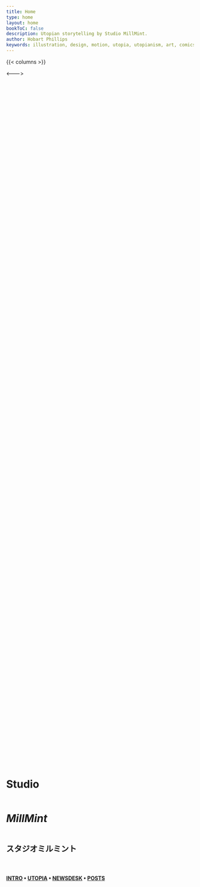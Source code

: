 ```yaml
---
title: Home
type: home
layout: home
bookToC: false
description: Utopian storytelling by Studio MillMint.
author: Hobart Phillips
keywords: illustration, design, motion, utopia, utopianism, art, comics, comic, hobart, phillips, vekllei, millmint
---
```

<style>

body {
	width: 100%;
	height: 100%;
}

.markdown h1 {
	margin-left: auto;
	margin-right: auto;
	font-weight: 900;
	margin-top: 0;
	margin-bottom: 0;
	text-align: center;
	font-size: 55pt;
	letter-spacing: -2px;
}

.markdown h2 {
	font-weight: 800;
	text-align: center;
	font-weight: bolder;
	font-size: 18pt;
}

.markdown h4 {
	font-size: 16px;
	color: var(--color-gray);
	font-weight: 800;
	text-align: center;
	word-wrap: break-word;
	margin-top: 1rem;
}

.markdown a:visited {
	color: var(--color-gray);
}

.markdown a {
	text-decoration: none;
	color: var(--color-gray);
}

.homepage {
	display: flex;
  flex-direction: column;
  justify-content: center;
	margin: auto;
	height: 100%;
}

.hero {
	display: flex;
  flex-direction: column;
  justify-content: center;
	margin: auto;
	height: 100%;
	padding: 20px;
	background-color: var(--gray-100)
}

@media (max-width: 1023px) {
	.hero {
	display: none;
	}
}

.markdown .book-columns > div {
    min-width: 336px;
}

.book-menu nav {
	padding: 2rem 1rem 2rem 2rem!important;
	position: static;

}

.book-footer{
	display: none;
}

</style>

{{< columns >}} <!-- begin columns block -->

<img class="hero" src="/images/mastheads/princess.png">

<--->

<div class="homepage">
	<h1>Studio</h1>
	<h1><i> MillMint</i></h1>
	<h2>スタジオミルミント</h2>
	<div style="display:table; margin:0 auto; padding: 10px;">
		<span class="dot-pink"></span>
		<span class="dot-orange"></span>
		<span class="dot-yellow"></span>
		<span class="dot-green"></span>
		<span class="dot-blue"></span>
	</div>
	<h4><a href="/utopia/intro/">INTRO</a> • <a href="/utopia/vekllei">UTOPIA</a> • <a href="/newsdesk/about/">NEWSDESK</a> • <a href="/posts/">POSTS</a></h4>
</div>

{{< /columns >}}
